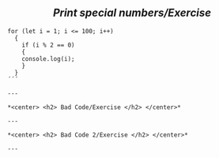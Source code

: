 *<center> <h2> Print special numbers/Exercise </h2> </center>*

```assembly
for (let i = 1; i <= 100; i++) 
  {
    if (i % 2 == 0)
    { 
    console.log(i);
    }
  }
´´´

---

*<center> <h2> Bad Code/Exercise </h2> </center>*

---

*<center> <h2> Bad Code 2/Exercise </h2> </center>*

---